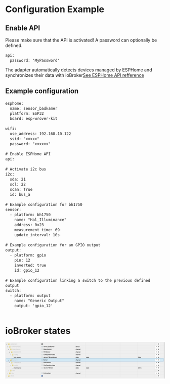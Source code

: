 # Configuration Example

## Enable API

Please make sure that the API is activated! A password can optionally be defined.

```
api:
  password: 'MyPassword'
```

The adapter automatically detects devices managed by ESPHome and synchronizes their data with ioBroker[See ESPHome API refference](https://esphome.io/components/api.html?highlight=api)

## Example configuration
```
esphome:
  name: sensor_badkamer
  platform: ESP32
  board: esp-wrover-kit

wifi:
  use_address: 192.168.10.122
  ssid: "xxxxx"
  password: "xxxxxx"
          
# Enable ESPHome API
api:

# Activate i2c bus  
i2c:
  sda: 21
  scl: 22
  scan: True
  id: bus_a
  
# Example configuration for bh1750
sensor:
  - platform: bh1750
    name: "Hal_Illuminance"
    address: 0x23
    measurement_time: 69
    update_interval: 10s
    
# Example configuration for an GPIO output    
output:
  - platform: gpio
    pin: 12
    inverted: true
    id: gpio_12
    
# Example configuration linking a switch to the previous defined output
switch:
  - platform: output
    name: "Generic Output"
    output: 'gpio_12'
    
```

# ioBroker states

![Basic configuration](./img/stateExample.png)